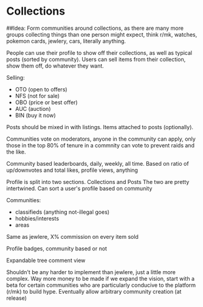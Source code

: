 # Collections

##Idea:
Form communities around collections, as there are many more groups
collecting things than one person might expect, think r/mk, watches,
pokemon cards, jewlery, cars, literally anything.

People can use their profile to show off their collections, as well
as typical posts (sorted by community). Users can sell items from
their collection, show them off, do whatever they want.

Selling:
 - OTO (open to offers)
 - NFS (not for sale)
 - OBO (price or best offer)
 - AUC (auction)
 - BIN (buy it now)

Posts should be mixed in with listings. Items attached to posts (optionally).

Communities vote on moderators, anyone in the community can apply,
only those in the top 80% of tenure in a commnity can vote to
prevent raids and the like.

Community based leaderboards, daily, weekly, all time.
Based on ratio of up/downvotes and total likes, profile
views, anything

Profile is split into two sections. Collections and Posts
The two are pretty intertwined.
Can sort a user's profile based on community

Communities:
 - classifieds (anything not-illegal goes)
 - hobbies/interests
 - areas

Same as jewlere, X% commission on every item sold

Profile badges, community based or not

Expandable tree comment view

Shouldn't be any harder to implement than jewlere, just a little more complex.
Way more money to be made if we expand the vision, start with a beta for
certain communities who are particularly conducive to the platform (r/mk)
to build hype. Eventually allow arbitrary community creation (at release)


